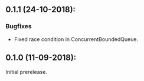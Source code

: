 ## 0.1.1 (24-10-2018):

### Bugfixes

* Fixed race condition in ConcurrentBoundedQueue.


## 0.1.0 (11-09-2018): 

Initial prerelease.

